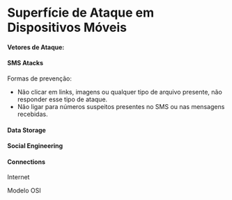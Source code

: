 # Superfície de Ataque em Dispositivos Móveis 

#### Vetores de Ataque: 

#### SMS Atacks 

Formas de prevenção: 

- Não clicar em links, imagens ou qualquer tipo de arquivo presente, não responder esse tipo de ataque. 
- Não ligar para números suspeitos presentes no SMS ou nas mensagens recebidas. 


#### Data Storage 

#### Social Engineering 

#### Connections 

Internet

Modelo OSI 


#### 

